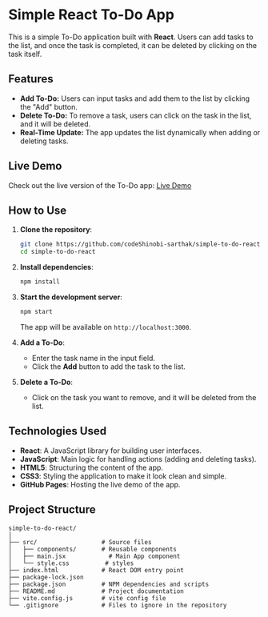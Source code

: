 # Simple React To-Do App

This is a simple To-Do application built with **React**. Users can add tasks to the list, and once the task is completed, it can be deleted by clicking on the task itself.

## Features

- **Add To-Do:** Users can input tasks and add them to the list by clicking the "Add" button.
- **Delete To-Do:** To remove a task, users can click on the task in the list, and it will be deleted.
- **Real-Time Update:** The app updates the list dynamically when adding or deleting tasks.

## Live Demo

Check out the live version of the To-Do app: [Live Demo](https://codeshinobi-sarthak.github.io/simple-to-do-react/)

## How to Use

1. **Clone the repository**:
    ```bash
    git clone https://github.com/codeShinobi-sarthak/simple-to-do-react.git
    cd simple-to-do-react
    ```

2. **Install dependencies**:
    ```bash
    npm install
    ```

3. **Start the development server**:
    ```bash
    npm start
    ```
   The app will be available on `http://localhost:3000`.

4. **Add a To-Do**:
    - Enter the task name in the input field.
    - Click the **Add** button to add the task to the list.

5. **Delete a To-Do**:
    - Click on the task you want to remove, and it will be deleted from the list.

## Technologies Used

- **React**: A JavaScript library for building user interfaces.
- **JavaScript**: Main logic for handling actions (adding and deleting tasks).
- **HTML5**: Structuring the content of the app.
- **CSS3**: Styling the application to make it look clean and simple.
- **GitHub Pages**: Hosting the live demo of the app.

## Project Structure

```plaintext
simple-to-do-react/
│
├── src/                  # Source files
│   ├── components/       # Reusable components
│   ├── main.jsx            # Main App component
│   └── style.css          # styles
├── index.html            # React DOM entry point
├── package-lock.json
├── package.json          # NPM dependencies and scripts
├── README.md             # Project documentation
├── vite.config.js        # vite config file
└── .gitignore            # Files to ignore in the repository
